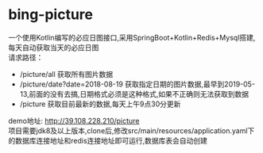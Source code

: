 # bing-picture
一个使用Kotlin编写的必应日图接口,采用SpringBoot+Kotlin+Redis+Mysql搭建,每天自动获取当天的必应日图<br>
请求路径：<br>
* /picture/all 获取所有图片数据<br>
* /picture/date?date=2018-08-19 获取指定日期的图片数据,最早到2019-05-13,前面的没有去搞,日期格式必须是这种格式,如果不正确则无法获取到数据<br>
* /picture 获取目前最新的数据,每天上午9点30分更新

demo地址:  http://39.108.228.210/picture<br>
项目需要jdk8及以上版本,clone后,修改src/main/resources/application.yaml下的数据库连接地址和redis连接地址即可运行,数据库表会自动创建
